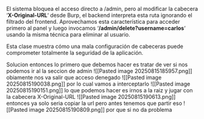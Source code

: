 El sistema bloquea el acceso directo a /admin, pero al modificar la cabecera ‘**X-Original-URL**‘ desde Burp, el backend interpreta esta ruta ignorando el filtrado del frontend. Aprovechamos esta característica para acceder primero al panel y luego invocamos ‘**/admin/delete?username=carlos**‘ usando la misma técnica para eliminar al usuario.

Esta clase muestra cómo una mala configuración de cabeceras puede comprometer totalmente la seguridad de la aplicación.

Solucion
entonces lo primero que debemos hacer es tratar de ver si nos podemos ir al la seccion de admin
![[Pasted image 20250815185957.png]]
obiamente nos va salir que acceso denegado
![[Pasted image 20250815190038.png]]
por lo cual vamos a interceptarlo
![[Pasted image 20250815190151.png]]
lo que podemos hacer es irnos a la raiz y jugar con la cabecera X-Original-URL
![[Pasted image 20250815190613.png]]
entonces ya solo seria copiar la url pero antes tenemos que partir eso
![[Pasted image 20250815190809.png]]
por que si no da problema

